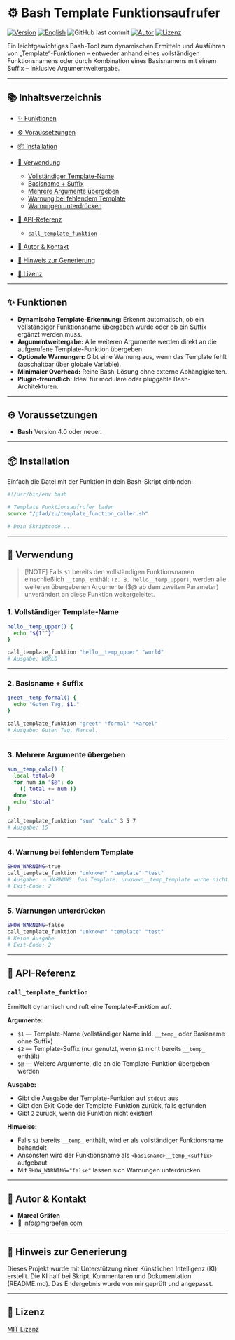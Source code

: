 # ⚙️ Bash Template Funktionsaufrufer

[![Version](https://img.shields.io/badge/version-0.0.1-blue.svg)](https://github.com/Marcel-Graefen/Bash-Call-Template-Function/releases/tag/0.0.1)
[![English](https://img.shields.io/badge/Sprache-English-blue)](./README.md)
![GitHub last commit](https://img.shields.io/github/last-commit/Marcel-Graefen/Bash-Call-Template-Function)
[![Autor](https://img.shields.io/badge/Autor-Marcel%20Gr%C3%A4fen-green.svg)](#-autor--kontakt)
[![Lizenz](https://img.shields.io/badge/Lizenz-MIT-lightgrey.svg)](https://opensource.org/licenses/MIT)

Ein leichtgewichtiges Bash-Tool zum dynamischen Ermitteln und Ausführen von „Template“-Funktionen – entweder anhand eines vollständigen Funktionsnamens oder durch Kombination eines Basisnamens mit einem Suffix – inklusive Argumentweitergabe.

---

## 📚 Inhaltsverzeichnis

* [✨ Funktionen](#-funktionen)
* [⚙️ Voraussetzungen](#%EF%B8%8F-voraussetzungen)
* [📦 Installation](#-installation)
* [🚀 Verwendung](#-verwendung)

  * [Vollständiger Template-Name](#1-vollständiger-template-name)
  * [Basisname + Suffix](#2-basisname--suffix)
  * [Mehrere Argumente übergeben](#3-mehrere-argumente-%C3%BCbergeben)
  * [Warnung bei fehlendem Template](#4-warnung-bei-fehlendem-template)
  * [Warnungen unterdrücken](#5-warnungen-unterdr%C3%BCcken)
* [📌 API-Referenz](#-api-referenz)

  * [`call_template_funktion`](#call_template_funktion)
* [👤 Autor & Kontakt](#-autor--kontakt)
* [🤖 Hinweis zur Generierung](#-hinweis-zur-generierung)
* [📜 Lizenz](#-lizenz)

---

## ✨ Funktionen

* **Dynamische Template-Erkennung:** Erkennt automatisch, ob ein vollständiger Funktionsname übergeben wurde oder ob ein Suffix ergänzt werden muss.
* **Argumentweitergabe:** Alle weiteren Argumente werden direkt an die aufgerufene Template-Funktion übergeben.
* **Optionale Warnungen:** Gibt eine Warnung aus, wenn das Template fehlt (abschaltbar über globale Variable).
* **Minimaler Overhead:** Reine Bash-Lösung ohne externe Abhängigkeiten.
* **Plugin-freundlich:** Ideal für modulare oder pluggable Bash-Architekturen.

---

## ⚙️ Voraussetzungen

* **Bash** Version 4.0 oder neuer.

---

## 📦 Installation

Einfach die Datei mit der Funktion in dein Bash-Skript einbinden:

```bash
#!/usr/bin/env bash

# Template Funktionsaufrufer laden
source "/pfad/zu/template_function_caller.sh"

# Dein Skriptcode...
```

---

## 🚀 Verwendung

> [!NOTE] Falls `$1` bereits den vollständigen Funktionsnamen einschließlich `__temp_` enthält `(z. B. hello__temp_upper)`, werden alle weiteren übergebenen Argumente ($@ ab dem zweiten Parameter) unverändert an diese Funktion weitergeleitet.

### **1. Vollständiger Template-Name**

```bash
hello__temp_upper() {
  echo "${1^^}"
}

call_template_funktion "hello__temp_upper" "world"
# Ausgabe: WORLD
```

---

### **2. Basisname + Suffix**

```bash
greet__temp_formal() {
  echo "Guten Tag, $1."
}

call_template_funktion "greet" "formal" "Marcel"
# Ausgabe: Guten Tag, Marcel.
```

---

### **3. Mehrere Argumente übergeben**

```bash
sum__temp_calc() {
  local total=0
  for num in "$@"; do
    (( total += num ))
  done
  echo "$total"
}

call_template_funktion "sum" "calc" 3 5 7
# Ausgabe: 15
```

---

### **4. Warnung bei fehlendem Template**

```bash
SHOW_WARNING=true
call_template_funktion "unknown" "template" "test"
# Ausgabe: ⚠️ WARNUNG: Das Template: unknown__temp_template wurde nicht gefunden!
# Exit-Code: 2
```

---

### **5. Warnungen unterdrücken**

```bash
SHOW_WARNING=false
call_template_funktion "unknown" "template" "test"
# Keine Ausgabe
# Exit-Code: 2
```

---

## 📌 API-Referenz

### `call_template_funktion`

Ermittelt dynamisch und ruft eine Template-Funktion auf.

**Argumente:**

* `$1` — Template-Name (vollständiger Name inkl. `__temp_` oder Basisname ohne Suffix)
* `$2` — Template-Suffix (nur genutzt, wenn `$1` nicht bereits `__temp_` enthält)
* `$@` — Weitere Argumente, die an die Template-Funktion übergeben werden

**Ausgabe:**

* Gibt die Ausgabe der Template-Funktion auf `stdout` aus
* Gibt den Exit-Code der Template-Funktion zurück, falls gefunden
* Gibt `2` zurück, wenn die Funktion nicht existiert

**Hinweise:**

* Falls `$1` bereits `__temp_` enthält, wird er als vollständiger Funktionsname behandelt
* Ansonsten wird der Funktionsname als `<basisname>__temp_<suffix>` aufgebaut
* Mit `SHOW_WARNING="false"` lassen sich Warnungen unterdrücken

---

## 👤 Autor & Kontakt

* **Marcel Gräfen**
* 📧 [info@mgraefen.com](mailto:info@mgraefen.com)

---

## 🤖 Hinweis zur Generierung

Dieses Projekt wurde mit Unterstützung einer Künstlichen Intelligenz (KI) erstellt. Die KI half bei Skript, Kommentaren und Dokumentation (README.md). Das Endergebnis wurde von mir geprüft und angepasst.

---

## 📜 Lizenz

[MIT Lizenz](LICENSE)
